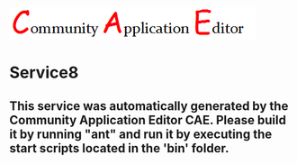 ![CAE](https://github.com/PhilCAEOrg2/microservice-126/blob/master/img/logo.png)  

Service8
===================


This service was automatically generated by the Community Application Editor CAE. Please build it by running "ant" and run it by executing the start scripts located in the 'bin' folder.
---------------
